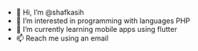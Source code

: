 - 👋 Hi, I’m @shafkasih
- 👀 I’m interested in programming with languages PHP
- 🌱 I’m currently learning mobile apps using flutter
- 📫 Reach me using an email

<!---
shafkasih/shafkasih is a ✨ special ✨ repository because its `README.md` (this file) appears on your GitHub profile.
You can click the Preview link to take a look at your changes.
--->
